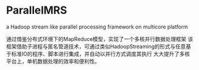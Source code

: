 # ParallelMRS
a Hadoop stream like parallel processing framework on multicore platform

通过借鉴分布式环境下的MapReduce模型，实现了一个多核并行数据处理框架
该框架借助子进程与匿名管道技术，可通过类似HadoopStreaming的形式与任意基于标准IO的程序、脚本进行集成，并自动以并行方式调度其执行
大大提升了多核平台上，单机数据处理的效率和便利性。
